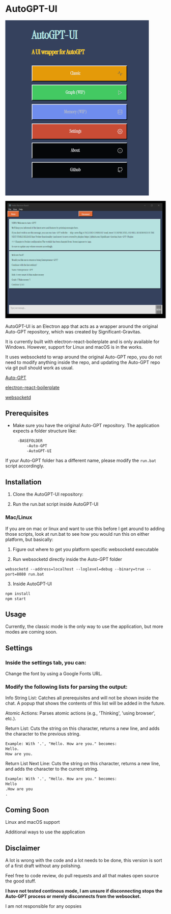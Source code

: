 # AutoGPT-UI

![Homepage](https://raw.githubusercontent.com/ratdoux/AutoGPT-UI/main/assets/homepage.png)

![Chat](https://raw.githubusercontent.com/ratdoux/AutoGPT-UI/main/assets/chat.png)

AutoGPT-UI is an Electron app that acts as a wrapper around the original Auto-GPT repository, which was created by Significant-Gravitas. 

It is currently built with electron-react-boilerplate and is only available for Windows. However, support for Linux and macOS is in the works.

It uses websocketd to wrap around the original Auto-GPT repo, you do not need to modify anything inside the repo, and updating the Auto-GPT repo via git pull should work as usual.

[Auto-GPT](https://github.com/Significant-Gravitas/Auto-GPT)

[electron-react-boilerplate](https://github.com/electron-react-boilerplate/electron-react-boilerplate)

[websocketd](https://github.com/joewalnes/websocketd)

## Prerequisites

- Make sure you have the original Auto-GPT repository. The application expects a folder structure like:
	
		-BASEFOLDER
			-Auto-GPT
			-AutoGPT-UI
			

If your Auto-GPT folder has a different name, please modify the `run.bat` script accordingly.

## Installation

1. Clone the AutoGPT-UI repository:

2. Run the run.bat script inside AutoGPT-UI


### Mac/Linux

If you are on mac or linux and want to use this before I get around to adding those scripts, look at run.bat to see how you would run this on either platform, but basically: 

1. Figure out where to get you platform specific websocketd executable

2. Run websocketd directly inside the Auto-GPT folder

```
websocketd --address=localhost --loglevel=debug --binary=true --port=8080 run.bat
```

3. Inside AutoGPT-UI

```
npm install
npm start
```

## Usage
Currently, the classic mode is the only way to use the application, but more modes are coming soon.

## Settings
### Inside the settings tab, you can:

Change the font by using a Google Fonts URL.

### Modify the following lists for parsing the output:

Info String List: Catches all prerequisites and will not be shown inside the chat. A popup that shows the contents of this list will be added in the future.


Atomic Actions: Parses atomic actions (e.g., 'Thinking', 'using browser', etc.).


Return List: Cuts the string on this character, returns a new line, and adds the character to the previous string.


	Example: With '.', "Hello. How are you." becomes:
	Hello.
	How are you.
	

Return List Next Line: Cuts the string on this character, returns a new line, and adds the character to the current string.


	Example: With '.', "Hello. How are you." becomes:
	Hello
	.How are you
	.
		
## Coming Soon
Linux and macOS support

Additional ways to use the application

## Disclaimer

A lot is wrong with the code and a lot needs to be done, this version is sort of a first draft without any polishing.

Feel free to code review, do pull requests and all that makes open source the good stuff.

**I have not tested continous mode, I am unsure if disconnecting stops the Auto-GPT process or merely disconnects from the websocket.**

I am not responsible for any oopsies
